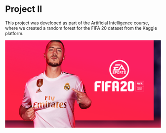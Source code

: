 # Project II
This project was developed as part of the Artificial Intelligence course, where we created a random forest for the FIFA 20 dataset from the Kaggle platform.

![alt text](https://github.com/MarceloReisxz/PUC-Minas/blob/main/Inteligencia-Artificial/Projeto%20II/Image.webp)
